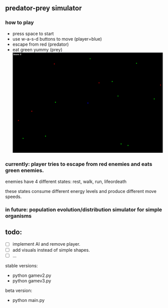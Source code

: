 ## predator-prey simulator

### how to play
- press space to start
- use w-a-s-d buttons to move (player=blue)
- escape from red (predator)
- eat green yummy (prey)
![game preview](./docs/img/screen.png)


### currently: player tries to escape from red enemies and eats green enemies.

enemies have 4 different states: rest, walk, run, lifeordeath

these states consume different energy levels and produce different move speeds.

### in future: population evolution/distribution simulator for simple organisms

## todo: 

- [ ] implement AI and remove player.
- [ ] add visuals instead of simple shapes.
- [ ] ...

stable versions:
- python gamev2.py
- python gamev3.py

beta version:
- python main.py